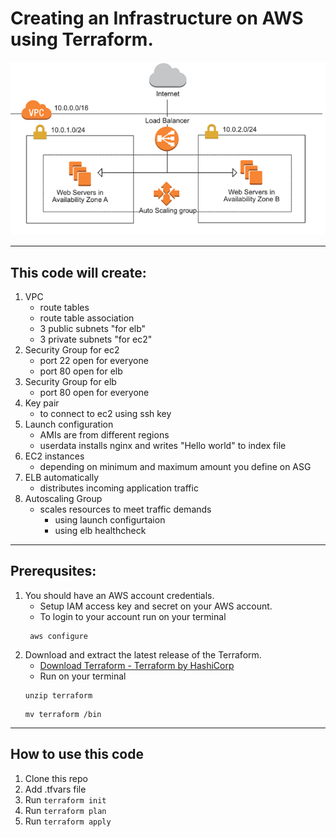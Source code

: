 # Creating an Infrastructure on AWS using Terraform.
![aws](1_QqNjFvomy1ZcVnJ_y8yPrQ.png)

---
## This code will create:

1. VPC 
   - route tables
   - route table association 
   - 3 public subnets "for elb"
   - 3 private subnets "for ec2"
2. Security Group for ec2
   - port 22 open for everyone 
   - port 80 open for elb 
3. Security Group for elb
   - port 80 open for everyone 
4. Key pair 
   - to connect to ec2 using ssh key
5. Launch configuration
   - AMIs are from different regions 
   - userdata installs nginx and writes "Hello world" to index file
6. EC2 instances 
   - depending on minimum and maximum amount you define on ASG
6. ELB automatically 
   - distributes incoming application traffic 
7. Autoscaling Group
   - scales resources to meet traffic demands 
       * using launch configurtaion
       * using elb healthcheck 
---
## Prerequsites: 
 
1. You should have an AWS account credentials. 
   -  Setup IAM access key and secret on your AWS account.
   -  To login to your account run on your terminal
   ```
    aws configure
   ```
2. Download and extract the  latest release of the Terraform. 
   -  [Download Terraform - Terraform by HashiCorp](https://www.terraform.io/downloads.html)
   -  Run on your terminal 
   ```
   unzip terraform
   ```
   ```
   mv terraform /bin
   ```
---
## How to use this code 

1. Clone this repo
2. Add .tfvars file
3. Run ```terraform init```
4. Run ```terraform plan```
5. Run ```terraform apply```